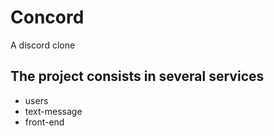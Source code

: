 # Concord
A discord clone

## The project consists in several services
- users 
- text-message
- front-end
